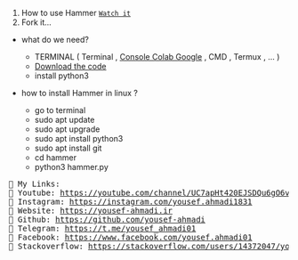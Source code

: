 1. How to use Hammer [`Watch it`](http://www.youtube.com/watch?v=HVbRUhX2EPo) 
2. Fork it...

- what do we need?
  - TERMINAL ( Terminal , <a href="https://console.cloud.google.com">Console Colab Google</a> , CMD , Termux , ... )
  - <a href="https://github.com/yousef-ahmadi/hammer">Download the code</a>
  - install python3


- how to install Hammer in linux ?
  - go to terminal
  - sudo apt update
  - sudo apt upgrade
  - sudo apt install python3
  - sudo apt install git
  - cd hammer
  - python3 hammer.py

<pre>
📌 My Links:
🔹 Youtube: <a href="https://www.youtube.com/channel/UC7apHt420EJSDQu6gO6vvEw">https://youtube.com/channel/UC7apHt420EJSDQu6gO6vvEw</a>
🔹 Instagram: <a href="https://instagram.com/yousef.ahmadi1831">https://instagram.com/yousef.ahmadi1831</a>
🔹 Website: <a href="https://yousef-ahmadi.ir">https://yousef-ahmadi.ir</a>
🔹 Github: <a href="https://github.com/yousef-ahmadi">https://github.com/yousef-ahmadi</a>
🔸 Telegram: <a href="https://t.me/yousef_ahmadi01">https://t.me/yousef_ahmadi01</a>
🔸 Facebook: <a href="https://www.facebook.com/yousef.ahmadi01">https://www.facebook.com/yousef.ahmadi01</a>
🔸 Stackoverflow: <a href="https://stackoverflow.com/users/14372047/yousef-ahmadi">https://stackoverflow.com/users/14372047/yousef-ahmadi</a>
</pre>
